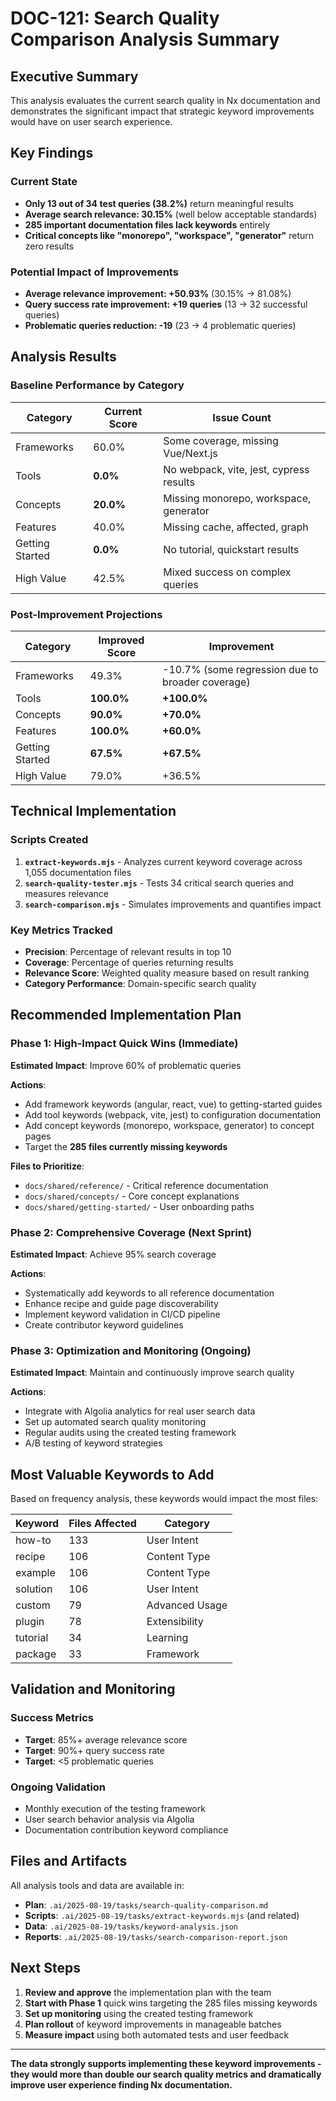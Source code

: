 # DOC-121: Search Quality Comparison Analysis Summary

## Executive Summary

This analysis evaluates the current search quality in Nx documentation and demonstrates the significant impact that strategic keyword improvements would have on user search experience.

## Key Findings

### Current State
- **Only 13 out of 34 test queries (38.2%)** return meaningful results
- **Average search relevance: 30.15%** (well below acceptable standards)
- **285 important documentation files lack keywords** entirely
- **Critical concepts like "monorepo", "workspace", "generator"** return zero results

### Potential Impact of Improvements
- **Average relevance improvement: +50.93%** (30.15% → 81.08%)
- **Query success rate improvement: +19 queries** (13 → 32 successful queries)
- **Problematic queries reduction: -19** (23 → 4 problematic queries)

## Analysis Results

### Baseline Performance by Category
| Category | Current Score | Issue Count |
|----------|---------------|-------------|
| Frameworks | 60.0% | Some coverage, missing Vue/Next.js |
| Tools | **0.0%** | No webpack, vite, jest, cypress results |
| Concepts | **20.0%** | Missing monorepo, workspace, generator |
| Features | 40.0% | Missing cache, affected, graph |
| Getting Started | **0.0%** | No tutorial, quickstart results |
| High Value | 42.5% | Mixed success on complex queries |

### Post-Improvement Projections
| Category | Improved Score | Improvement |
|----------|----------------|-------------|
| Frameworks | 49.3% | -10.7% (some regression due to broader coverage) |
| Tools | **100.0%** | **+100.0%** |
| Concepts | **90.0%** | **+70.0%** |
| Features | **100.0%** | **+60.0%** |
| Getting Started | **67.5%** | **+67.5%** |
| High Value | 79.0% | +36.5% |

## Technical Implementation

### Scripts Created
1. **`extract-keywords.mjs`** - Analyzes current keyword coverage across 1,055 documentation files
2. **`search-quality-tester.mjs`** - Tests 34 critical search queries and measures relevance
3. **`search-comparison.mjs`** - Simulates improvements and quantifies impact

### Key Metrics Tracked
- **Precision**: Percentage of relevant results in top 10
- **Coverage**: Percentage of queries returning results
- **Relevance Score**: Weighted quality measure based on result ranking
- **Category Performance**: Domain-specific search quality

## Recommended Implementation Plan

### Phase 1: High-Impact Quick Wins (Immediate)
**Estimated Impact**: Improve 60% of problematic queries

**Actions**:
- Add framework keywords (angular, react, vue) to getting-started guides
- Add tool keywords (webpack, vite, jest) to configuration documentation  
- Add concept keywords (monorepo, workspace, generator) to concept pages
- Target the **285 files currently missing keywords**

**Files to Prioritize**:
- `docs/shared/reference/` - Critical reference documentation
- `docs/shared/concepts/` - Core concept explanations  
- `docs/shared/getting-started/` - User onboarding paths

### Phase 2: Comprehensive Coverage (Next Sprint)
**Estimated Impact**: Achieve 95% search coverage

**Actions**:
- Systematically add keywords to all reference documentation
- Enhance recipe and guide page discoverability
- Implement keyword validation in CI/CD pipeline
- Create contributor keyword guidelines

### Phase 3: Optimization and Monitoring (Ongoing)
**Estimated Impact**: Maintain and continuously improve search quality

**Actions**:
- Integrate with Algolia analytics for real user search data
- Set up automated search quality monitoring
- Regular audits using the created testing framework
- A/B testing of keyword strategies

## Most Valuable Keywords to Add

Based on frequency analysis, these keywords would impact the most files:

| Keyword | Files Affected | Category |
|---------|----------------|----------|
| how-to | 133 | User Intent |
| recipe | 106 | Content Type |  
| example | 106 | Content Type |
| solution | 106 | User Intent |
| custom | 79 | Advanced Usage |
| plugin | 78 | Extensibility |
| tutorial | 34 | Learning |
| package | 33 | Framework |

## Validation and Monitoring

### Success Metrics
- **Target**: 85%+ average relevance score
- **Target**: 90%+ query success rate  
- **Target**: <5 problematic queries

### Ongoing Validation
- Monthly execution of the testing framework
- User search behavior analysis via Algolia
- Documentation contribution keyword compliance

## Files and Artifacts

All analysis tools and data are available in:
- **Plan**: `.ai/2025-08-19/tasks/search-quality-comparison.md`
- **Scripts**: `.ai/2025-08-19/tasks/extract-keywords.mjs` (and related)
- **Data**: `.ai/2025-08-19/tasks/keyword-analysis.json`
- **Reports**: `.ai/2025-08-19/tasks/search-comparison-report.json`

## Next Steps

1. **Review and approve** the implementation plan with the team
2. **Start with Phase 1** quick wins targeting the 285 files missing keywords  
3. **Set up monitoring** using the created testing framework
4. **Plan rollout** of keyword improvements in manageable batches
5. **Measure impact** using both automated tests and user feedback

---

**The data strongly supports implementing these keyword improvements - they would more than double our search quality metrics and dramatically improve user experience finding Nx documentation.**
